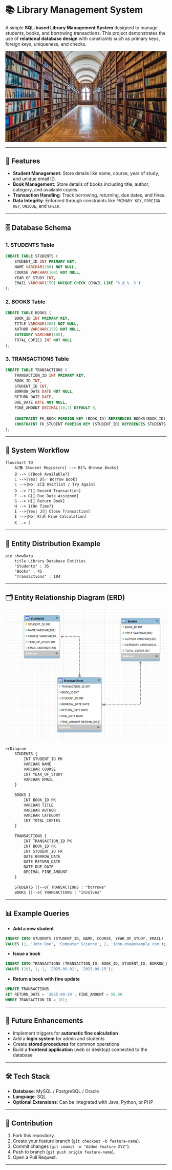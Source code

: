 # 📚 Library Management System

A simple **SQL-based Library Management System** designed to manage students, books, and borrowing transactions. This project demonstrates the use of **relational database design** with constraints such as primary keys, foreign keys, uniqueness, and checks.

<img src="/Library.jpg" alt="Library/">

---
## 🚀 Features

* **Student Management**: Store details like name, course, year of study, and unique email ID.
* **Book Management**: Store details of books including title, author, category, and available copies.
* **Transaction Handling**: Track borrowing, returning, due dates, and fines.
* **Data Integrity**: Enforced through constraints like `PRIMARY KEY`, `FOREIGN KEY`, `UNIQUE`, and `CHECK`.

---

## 🗄️ Database Schema

### **1. STUDENTS Table**

```sql
CREATE TABLE STUDENTS (
    STUDENT_ID INT PRIMARY KEY,
    NAME VARCHAR(100) NOT NULL,
    COURSE VARCHAR(100) NOT NULL,
    YEAR_OF_STUDY INT,
    EMAIL VARCHAR(150) UNIQUE CHECK (EMAIL LIKE '%_@_%._%')
);
```

### **2. BOOKS Table**

```sql
CREATE TABLE BOOKS (
    BOOK_ID INT PRIMARY KEY,
    TITLE VARCHAR(200) NOT NULL,
    AUTHOR VARCHAR(150) NOT NULL,
    CATEGORY VARCHAR(100),
    TOTAL_COPIES INT NOT NULL
);
```

### **3. TRANSACTIONS Table**

```sql
CREATE TABLE TRANSACTIONS (
    TRANSACTION_ID INT PRIMARY KEY,
    BOOK_ID INT,
    STUDENT_ID INT,
    BORROW_DATE DATE NOT NULL,
    RETURN_DATE DATE,
    DUE_DATE DATE NOT NULL,
    FINE_AMOUNT DECIMAL(10,2) DEFAULT 0,

    CONSTRAINT FK_BOOK FOREIGN KEY (BOOK_ID) REFERENCES BOOKS(BOOK_ID),
    CONSTRAINT FK_STUDENT FOREIGN KEY (STUDENT_ID) REFERENCES STUDENTS(STUDENT_ID)
);
```

---

## 🔄 System Workflow

```mermaid
flowchart TD
    A[📚 Student Registers] --> B[🔍 Browse Books]
    B --> C{Book Available?}
    C -->|Yes| D[✅ Borrow Book]
    C -->|No| E[⏳ Waitlist / Try Again]
    D --> F[📝 Record Transaction]
    F --> G[📆 Due Date Assigned]
    G --> H[🔄 Return Book]
    H --> I{On Time?}
    I -->|Yes| J[🎉 Close Transaction]
    I -->|No| K[💰 Fine Calculation]
    K --> J
```

---

## 🍰 Entity Distribution Example

```mermaid
pie showData
    title Library Database Entities
    "Students" : 35
    "Books" : 45
    "Transactions" : 104
```

---

## 🗂️ Entity Relationship Diagram (ERD)


<img src="/Entity Relationship Diagram.PNG" alt="Entity_Relationship_Diagram/">


```mermaid
erDiagram
    STUDENTS {
        INT STUDENT_ID PK
        VARCHAR NAME
        VARCHAR COURSE
        INT YEAR_OF_STUDY
        VARCHAR EMAIL
    }

    BOOKS {
        INT BOOK_ID PK
        VARCHAR TITLE
        VARCHAR AUTHOR
        VARCHAR CATEGORY
        INT TOTAL_COPIES
    }

    TRANSACTIONS {
        INT TRANSACTION_ID PK
        INT BOOK_ID FK
        INT STUDENT_ID FK
        DATE BORROW_DATE
        DATE RETURN_DATE
        DATE DUE_DATE
        DECIMAL FINE_AMOUNT
    }

    STUDENTS ||--o{ TRANSACTIONS : "borrows"
    BOOKS ||--o{ TRANSACTIONS : "involves"
```

---

## 📊 Example Queries

* **Add a new student**

```sql
INSERT INTO STUDENTS (STUDENT_ID, NAME, COURSE, YEAR_OF_STUDY, EMAIL)  
VALUES (1, 'John Doe', 'Computer Science', 2, 'john.doe@example.com');
```

* **Issue a book**

```sql
INSERT INTO TRANSACTIONS (TRANSACTION_ID, BOOK_ID, STUDENT_ID, BORROW_DATE, DUE_DATE)  
VALUES (101, 1, 1, '2025-09-01', '2025-09-15');
```

* **Return a book with fine update**

```sql
UPDATE TRANSACTIONS  
SET RETURN_DATE = '2025-09-20', FINE_AMOUNT = 50.00  
WHERE TRANSACTION_ID = 101;
```

---

## 🎯 Future Enhancements

* Implement triggers for **automatic fine calculation**
* Add a **login system** for admin and students
* Create **stored procedures** for common operations
* Build a **frontend application** (web or desktop) connected to the database

---

## 🛠️ Tech Stack

* **Database**: MySQL / PostgreSQL / Oracle
* **Language**: SQL
* **Optional Extensions**: Can be integrated with Java, Python, or PHP

---

## 🤝 Contribution

1. Fork this repository.
2. Create your feature branch (`git checkout -b feature-name`).
3. Commit changes (`git commit -m "Added feature XYZ"`).
4. Push to branch (`git push origin feature-name`).
5. Open a Pull Request.

---
